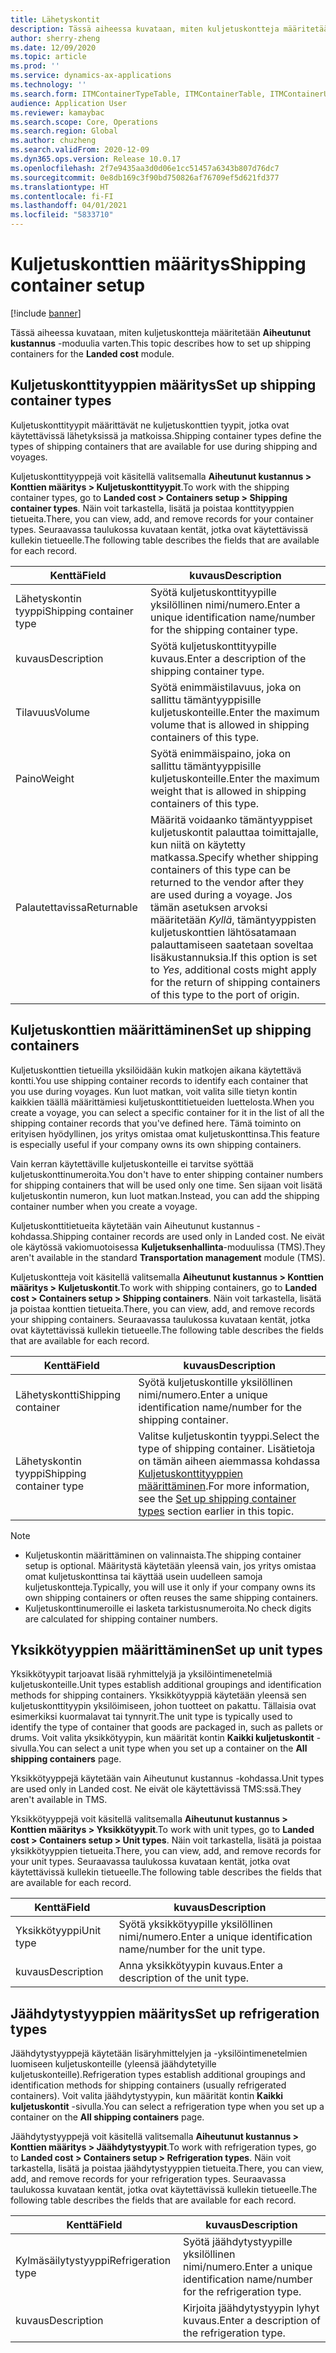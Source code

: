 ```yaml
---
title: Lähetyskontit
description: Tässä aiheessa kuvataan, miten kuljetuskontteja määritetään Aiheutunut kustannus -moduulia varten.
author: sherry-zheng
ms.date: 12/09/2020
ms.topic: article
ms.prod: ''
ms.service: dynamics-ax-applications
ms.technology: ''
ms.search.form: ITMContainerTypeTable, ITMContainerTable, ITMContainerUnitTypeTable, ITMRefrigerationTypeTable, ITMContainersListPage, ITMContainers
audience: Application User
ms.reviewer: kamaybac
ms.search.scope: Core, Operations
ms.search.region: Global
ms.author: chuzheng
ms.search.validFrom: 2020-12-09
ms.dyn365.ops.version: Release 10.0.17
ms.openlocfilehash: 2f7e9435aa3d0d06e1cc51457a6343b807d76dc7
ms.sourcegitcommit: 0e8db169c3f90bd750826af76709ef5d621fd377
ms.translationtype: HT
ms.contentlocale: fi-FI
ms.lasthandoff: 04/01/2021
ms.locfileid: "5833710"
---
```

# <a name="shipping-container-setup"></a><span data-ttu-id="f5454-103">Kuljetuskonttien määritys</span><span class="sxs-lookup"><span data-stu-id="f5454-103">Shipping container setup</span></span>

[!include [banner](../../includes/banner.md)]

<span data-ttu-id="f5454-104">Tässä aiheessa kuvataan, miten kuljetuskontteja määritetään **Aiheutunut kustannus** -moduulia varten.</span><span class="sxs-lookup"><span data-stu-id="f5454-104">This topic describes how to set up shipping containers for the **Landed cost** module.</span></span>

## <a name="set-up-shipping-container-types"></a><a id="shipping-container-types"></a><span data-ttu-id="f5454-105">Kuljetuskonttityyppien määritys</span><span class="sxs-lookup"><span data-stu-id="f5454-105">Set up shipping container types</span></span>

<span data-ttu-id="f5454-106">Kuljetuskonttityypit määrittävät ne kuljetuskonttien tyypit, jotka ovat käytettävissä lähetyksissä ja matkoissa.</span><span class="sxs-lookup"><span data-stu-id="f5454-106">Shipping container types define the types of shipping containers that are available for use during shipping and voyages.</span></span>

<span data-ttu-id="f5454-107">Kuljetuskonttityyppejä voit käsitellä valitsemalla **Aiheutunut kustannus \> Konttien määritys \> Kuljetuskonttityypit**.</span><span class="sxs-lookup"><span data-stu-id="f5454-107">To work with the shipping container types, go to **Landed cost \> Containers setup \> Shipping container types**.</span></span> <span data-ttu-id="f5454-108">Näin voit tarkastella, lisätä ja poistaa konttityyppien tietueita.</span><span class="sxs-lookup"><span data-stu-id="f5454-108">There, you can view, add, and remove records for your container types.</span></span> <span data-ttu-id="f5454-109">Seuraavassa taulukossa kuvataan kentät, jotka ovat käytettävissä kullekin tietueelle.</span><span class="sxs-lookup"><span data-stu-id="f5454-109">The following table describes the fields that are available for each record.</span></span>

| <span data-ttu-id="f5454-110">Kenttä</span><span class="sxs-lookup"><span data-stu-id="f5454-110">Field</span></span> | <span data-ttu-id="f5454-111">kuvaus</span><span class="sxs-lookup"><span data-stu-id="f5454-111">Description</span></span> |
|---|---|
| <span data-ttu-id="f5454-112">Lähetyskontin tyyppi</span><span class="sxs-lookup"><span data-stu-id="f5454-112">Shipping container type</span></span> | <span data-ttu-id="f5454-113">Syötä kuljetuskonttityypille yksilöllinen nimi/numero.</span><span class="sxs-lookup"><span data-stu-id="f5454-113">Enter a unique identification name/number for the shipping container type.</span></span> |
| <span data-ttu-id="f5454-114">kuvaus</span><span class="sxs-lookup"><span data-stu-id="f5454-114">Description</span></span> | <span data-ttu-id="f5454-115">Syötä kuljetuskonttityypille kuvaus.</span><span class="sxs-lookup"><span data-stu-id="f5454-115">Enter a description of the shipping container type.</span></span> |
| <span data-ttu-id="f5454-116">Tilavuus</span><span class="sxs-lookup"><span data-stu-id="f5454-116">Volume</span></span> | <span data-ttu-id="f5454-117">Syötä enimmäistilavuus, joka on sallittu tämäntyyppisille kuljetuskonteille.</span><span class="sxs-lookup"><span data-stu-id="f5454-117">Enter the maximum volume that is allowed in shipping containers of this type.</span></span> |
| <span data-ttu-id="f5454-118">Paino</span><span class="sxs-lookup"><span data-stu-id="f5454-118">Weight</span></span> | <span data-ttu-id="f5454-119">Syötä enimmäispaino, joka on sallittu tämäntyyppisille kuljetuskonteille.</span><span class="sxs-lookup"><span data-stu-id="f5454-119">Enter the maximum weight that is allowed in shipping containers of this type.</span></span> |
| <span data-ttu-id="f5454-120">Palautettavissa</span><span class="sxs-lookup"><span data-stu-id="f5454-120">Returnable</span></span> | <span data-ttu-id="f5454-121">Määritä voidaanko tämäntyyppiset kuljetuskontit palauttaa toimittajalle, kun niitä on käytetty matkassa.</span><span class="sxs-lookup"><span data-stu-id="f5454-121">Specify whether shipping containers of this type can be returned to the vendor after they are used during a voyage.</span></span> <span data-ttu-id="f5454-122">Jos tämän asetuksen arvoksi määritetään *Kyllä*, tämäntyyppisten kuljetuskonttien lähtösatamaan palauttamiseen saatetaan soveltaa lisäkustannuksia.</span><span class="sxs-lookup"><span data-stu-id="f5454-122">If this option is set to *Yes*, additional costs might apply for the return of shipping containers of this type to the port of origin.</span></span> |

## <a name="set-up-shipping-containers"></a><span data-ttu-id="f5454-123">Kuljetuskonttien määrittäminen</span><span class="sxs-lookup"><span data-stu-id="f5454-123">Set up shipping containers</span></span>

<span data-ttu-id="f5454-124">Kuljetuskonttien tietueilla yksilöidään kukin matkojen aikana käytettävä kontti.</span><span class="sxs-lookup"><span data-stu-id="f5454-124">You use shipping container records to identify each container that you use during voyages.</span></span> <span data-ttu-id="f5454-125">Kun luot matkan, voit valita sille tietyn kontin kaikkien täällä määrittämiesi kuljetuskonttitietueiden luettelosta.</span><span class="sxs-lookup"><span data-stu-id="f5454-125">When you create a voyage, you can select a specific container for it in the list of all the shipping container records that you've defined here.</span></span> <span data-ttu-id="f5454-126">Tämä toiminto on erityisen hyödyllinen, jos yritys omistaa omat kuljetuskonttinsa.</span><span class="sxs-lookup"><span data-stu-id="f5454-126">This feature is especially useful if your company owns its own shipping containers.</span></span>

<span data-ttu-id="f5454-127">Vain kerran käytettäville kuljetuskonteille ei tarvitse syöttää kuljetuskonttinumeroita.</span><span class="sxs-lookup"><span data-stu-id="f5454-127">You don't have to enter shipping container numbers for shipping containers that will be used only one time.</span></span> <span data-ttu-id="f5454-128">Sen sijaan voit lisätä kuljetuskontin numeron, kun luot matkan.</span><span class="sxs-lookup"><span data-stu-id="f5454-128">Instead, you can add the shipping container number when you create a voyage.</span></span>

<span data-ttu-id="f5454-129">Kuljetuskonttitietueita käytetään vain Aiheutunut kustannus -kohdassa.</span><span class="sxs-lookup"><span data-stu-id="f5454-129">Shipping container records are used only in Landed cost.</span></span> <span data-ttu-id="f5454-130">Ne eivät ole käytössä vakiomuotoisessa **Kuljetuksenhallinta**-moduulissa (TMS).</span><span class="sxs-lookup"><span data-stu-id="f5454-130">They aren't available in the standard **Transportation management** module (TMS).</span></span>

<span data-ttu-id="f5454-131">Kuljetuskontteja voit käsitellä valitsemalla **Aiheutunut kustannus \> Konttien määritys \> Kuljetuskontit**.</span><span class="sxs-lookup"><span data-stu-id="f5454-131">To work with shipping containers, go to **Landed cost \> Containers setup \> Shipping containers**.</span></span> <span data-ttu-id="f5454-132">Näin voit tarkastella, lisätä ja poistaa konttien tietueita.</span><span class="sxs-lookup"><span data-stu-id="f5454-132">There, you can view, add, and remove records your shipping containers.</span></span> <span data-ttu-id="f5454-133">Seuraavassa taulukossa kuvataan kentät, jotka ovat käytettävissä kullekin tietueelle.</span><span class="sxs-lookup"><span data-stu-id="f5454-133">The following table describes the fields that are available for each record.</span></span>

| <span data-ttu-id="f5454-134">Kenttä</span><span class="sxs-lookup"><span data-stu-id="f5454-134">Field</span></span> | <span data-ttu-id="f5454-135">kuvaus</span><span class="sxs-lookup"><span data-stu-id="f5454-135">Description</span></span> |
|---|---|
| <span data-ttu-id="f5454-136">Lähetyskontti</span><span class="sxs-lookup"><span data-stu-id="f5454-136">Shipping container</span></span> | <span data-ttu-id="f5454-137">Syötä kuljetuskontille yksilöllinen nimi/numero.</span><span class="sxs-lookup"><span data-stu-id="f5454-137">Enter a unique identification name/number for the shipping container.</span></span> |
| <span data-ttu-id="f5454-138">Lähetyskontin tyyppi</span><span class="sxs-lookup"><span data-stu-id="f5454-138">Shipping container type</span></span> | <span data-ttu-id="f5454-139">Valitse kuljetuskontin tyyppi.</span><span class="sxs-lookup"><span data-stu-id="f5454-139">Select the type of shipping container.</span></span> <span data-ttu-id="f5454-140">Lisätietoja on tämän aiheen aiemmassa kohdassa [Kuljetuskonttityyppien määrittäminen](#shipping-container-types).</span><span class="sxs-lookup"><span data-stu-id="f5454-140">For more information, see the [Set up shipping container types](#shipping-container-types) section earlier in this topic.</span></span> |

> [!NOTE]
> - <span data-ttu-id="f5454-141">Kuljetuskontin määrittäminen on valinnaista.</span><span class="sxs-lookup"><span data-stu-id="f5454-141">The shipping container setup is optional.</span></span> <span data-ttu-id="f5454-142">Määritystä käytetään yleensä vain, jos yritys omistaa omat kuljetuskonttinsa tai käyttää usein uudelleen samoja kuljetuskontteja.</span><span class="sxs-lookup"><span data-stu-id="f5454-142">Typically, you will use it only if your company owns its own shipping containers or often reuses the same shipping containers.</span></span>
> - <span data-ttu-id="f5454-143">Kuljetuskonttinumeroille ei lasketa tarkistusnumeroita.</span><span class="sxs-lookup"><span data-stu-id="f5454-143">No check digits are calculated for shipping container numbers.</span></span>

## <a name="set-up-unit-types"></a><a name="unit-types"></a><span data-ttu-id="f5454-144">Yksikkötyyppien määrittäminen</span><span class="sxs-lookup"><span data-stu-id="f5454-144">Set up unit types</span></span>

<span data-ttu-id="f5454-145">Yksikkötyypit tarjoavat lisää ryhmittelyjä ja yksilöintimenetelmiä kuljetuskonteille.</span><span class="sxs-lookup"><span data-stu-id="f5454-145">Unit types establish additional groupings and identification methods for shipping containers.</span></span> <span data-ttu-id="f5454-146">Yksikkötyyppiä käytetään yleensä sen kuljetuskonttityypin yksilöimiseen, johon tuotteet on pakattu. Tällaisia ovat esimerkiksi kuormalavat tai tynnyrit.</span><span class="sxs-lookup"><span data-stu-id="f5454-146">The unit type is typically used to identify the type of container that goods are packaged in, such as pallets or drums.</span></span> <span data-ttu-id="f5454-147">Voit valita yksikkötyypin, kun määrität kontin **Kaikki kuljetuskontit** -sivulla.</span><span class="sxs-lookup"><span data-stu-id="f5454-147">You can select a unit type when you set up a container on the **All shipping containers** page.</span></span>

<span data-ttu-id="f5454-148">Yksikkötyyppejä käytetään vain Aiheutunut kustannus -kohdassa.</span><span class="sxs-lookup"><span data-stu-id="f5454-148">Unit types are used only in Landed cost.</span></span> <span data-ttu-id="f5454-149">Ne eivät ole käytettävissä TMS:ssä.</span><span class="sxs-lookup"><span data-stu-id="f5454-149">They aren't available in TMS.</span></span>

<span data-ttu-id="f5454-150">Yksikkötyyppejä voit käsitellä valitsemalla **Aiheutunut kustannus \> Konttien määritys \> Yksikkötyypit**.</span><span class="sxs-lookup"><span data-stu-id="f5454-150">To work with unit types, go to **Landed cost \> Containers setup \> Unit types**.</span></span> <span data-ttu-id="f5454-151">Näin voit tarkastella, lisätä ja poistaa yksikkötyyppien tietueita.</span><span class="sxs-lookup"><span data-stu-id="f5454-151">There, you can view, add, and remove records for your unit types.</span></span> <span data-ttu-id="f5454-152">Seuraavassa taulukossa kuvataan kentät, jotka ovat käytettävissä kullekin tietueelle.</span><span class="sxs-lookup"><span data-stu-id="f5454-152">The following table describes the fields that are available for each record.</span></span>

| <span data-ttu-id="f5454-153">Kenttä</span><span class="sxs-lookup"><span data-stu-id="f5454-153">Field</span></span> | <span data-ttu-id="f5454-154">kuvaus</span><span class="sxs-lookup"><span data-stu-id="f5454-154">Description</span></span> |
|---|---|
| <span data-ttu-id="f5454-155">Yksikkötyyppi</span><span class="sxs-lookup"><span data-stu-id="f5454-155">Unit type</span></span> | <span data-ttu-id="f5454-156">Syötä yksikkötyypille yksilöllinen nimi/numero.</span><span class="sxs-lookup"><span data-stu-id="f5454-156">Enter a unique identification name/number for the unit type.</span></span> |
| <span data-ttu-id="f5454-157">kuvaus</span><span class="sxs-lookup"><span data-stu-id="f5454-157">Description</span></span> | <span data-ttu-id="f5454-158">Anna yksikkötyypin kuvaus.</span><span class="sxs-lookup"><span data-stu-id="f5454-158">Enter a description of the unit type.</span></span> |

## <a name="set-up-refrigeration-types"></a><a name="refrigeration-types"></a><span data-ttu-id="f5454-159">Jäähdytystyyppien määritys</span><span class="sxs-lookup"><span data-stu-id="f5454-159">Set up refrigeration types</span></span>

<span data-ttu-id="f5454-160">Jäähdytystyyppejä käytetään lisäryhmittelyjen ja -yksilöintimenetelmien luomiseen kuljetuskonteille (yleensä jäähdytetyille kuljetuskonteille).</span><span class="sxs-lookup"><span data-stu-id="f5454-160">Refrigeration types establish additional groupings and identification methods for shipping containers (usually refrigerated containers).</span></span> <span data-ttu-id="f5454-161">Voit valita jäähdytystyypin, kun määrität kontin **Kaikki kuljetuskontit** -sivulla.</span><span class="sxs-lookup"><span data-stu-id="f5454-161">You can select a refrigeration type when you set up a container on the **All shipping containers** page.</span></span>

<span data-ttu-id="f5454-162">Jäähdytystyyppejä voit käsitellä valitsemalla **Aiheutunut kustannus \> Konttien määritys \> Jäähdytystyypit**.</span><span class="sxs-lookup"><span data-stu-id="f5454-162">To work with refrigeration types, go to **Landed cost \> Containers setup \> Refrigeration types**.</span></span> <span data-ttu-id="f5454-163">Näin voit tarkastella, lisätä ja poistaa jäähdytystyyppien tietueita.</span><span class="sxs-lookup"><span data-stu-id="f5454-163">There, you can view, add, and remove records for your refrigeration types.</span></span> <span data-ttu-id="f5454-164">Seuraavassa taulukossa kuvataan kentät, jotka ovat käytettävissä kullekin tietueelle.</span><span class="sxs-lookup"><span data-stu-id="f5454-164">The following table describes the fields that are available for each record.</span></span>

| <span data-ttu-id="f5454-165">Kenttä</span><span class="sxs-lookup"><span data-stu-id="f5454-165">Field</span></span> | <span data-ttu-id="f5454-166">kuvaus</span><span class="sxs-lookup"><span data-stu-id="f5454-166">Description</span></span> |
|---|---|
| <span data-ttu-id="f5454-167">Kylmäsäilytystyyppi</span><span class="sxs-lookup"><span data-stu-id="f5454-167">Refrigeration type</span></span> | <span data-ttu-id="f5454-168">Syötä jäähdytystyypille yksilöllinen nimi/numero.</span><span class="sxs-lookup"><span data-stu-id="f5454-168">Enter a unique identification name/number for the refrigeration type.</span></span> |
| <span data-ttu-id="f5454-169">kuvaus</span><span class="sxs-lookup"><span data-stu-id="f5454-169">Description</span></span> | <span data-ttu-id="f5454-170">Kirjoita jäähdytystyypin lyhyt kuvaus.</span><span class="sxs-lookup"><span data-stu-id="f5454-170">Enter a description of the refrigeration type.</span></span> |

